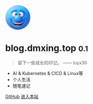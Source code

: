 <!-- _coverpage.md -->

![logo](_media/icon.png)

# blog.dmxing.top <small>0.1</small>

> 留下一些成长的印记。 —— luyx30

- AI  & Kubernetes & CICD & Linux等
- 个人生活
- 随笔速记

[GitHub](https://github.com/luyx30/blog)
[进入本站](#README.md)
